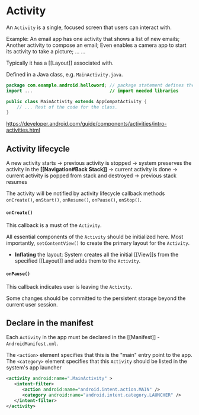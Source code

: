# Activity

An `Activity` is a single, focused screen that users can interact with.

Example:
An email app has one activity that shows a list of new emails;
Another activity to compose an email;
Even enables a camera app to start its activity to take a picture;
... ...

Typically it has a [[Layout]] associated with.

Defined in a Java class, e.g. `MainActivity.java`.

```java
package com.example.android.helloword; // package statement defines the app package
import ...							   // import needed libraries

public class MainActivity extends AppCompatActivity {
    // ... Rest of the code for the class.
}
```

https://developer.android.com/guide/components/activities/intro-activities.html

## Activity lifecycle

A new activity starts -> previous activity is stopped -> system preserves the activity in the **[[Navigation#Back Stack]]** -> current activity is done -> current activity is popped from stack and destroyed -> previous stack resumes

The activity will be notified by activity lifecycle callback methods `onCreate()`, `onStart()`, `onResume()`, `onPause()`, `onStop()`.

#### `onCreate()`

This callback is a must of the `Activity`.

All essential components of the `Activity` should be initialized here. Most importantly, `setContentView()` to create the primary layout for the `Activity`.

+ **Inflating** the layout: System creates all the initial [[View]]s from the specified [[Layout]] and adds them to the `Activity`.

#### `onPause()`

This callback indicates user is leaving the `Activity`.

Some changes should be committed to the persistent storage beyond the current user session.

## Declare in the manifest

Each `Activity` in the app must be declared in the [[Manifest]] - `AndroidManifest.xml`.

The `<action>` element specifies that this is the "main" entry point to the app. The `<category>` element specifies that this `Activity` should be listed in the system's app launcher

```xml
<activity android:name=".MainActivity" >
   <intent-filter>
      <action android:name="android.intent.action.MAIN" />
      <category android:name="android.intent.category.LAUNCHER" />
   </intent-filter>
</activity>
```